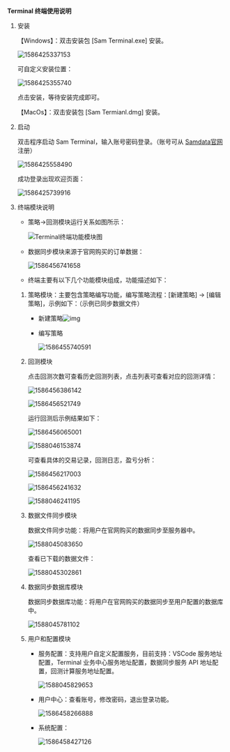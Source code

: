 **Terminal 终端使用说明**

1. 安装

   【Windows】：双击安装包 [Sam Terminal.exe] 安装。

   ![1586425337153](http://typora-image.oss-cn-shenzhen.aliyuncs.com/typora-image/20200409174218-951418.png) 

   可自定义安装位置：

   ![1586425355740](http://typora-image.oss-cn-shenzhen.aliyuncs.com/typora-image/20200409174240-796790.png) 

   点击安装，等待安装完成即可。

   【MacOs】：双击安装包 [Sam Termianl.dmg] 安装。

2. 启动

   双击程序启动 Sam Terminal，输入账号密码登录。（账号可从 [Samdata官网](https://www.samdata.trade/) 注册）

   ![1586425558490](http://typora-image.oss-cn-shenzhen.aliyuncs.com/typora-image/20200409174559-193621.png) 

   成功登录出现欢迎页面：

   ![1586425739916](http://typora-image.oss-cn-shenzhen.aliyuncs.com/typora-image/20200409174901-949768.png) 

3. 终端模块说明

   - 策略->回测模块运行关系如图所示：

     ![Terminal终端功能模块图](http://typora-image.oss-cn-shenzhen.aliyuncs.com/typora-image/20200410020002-740566.png) 

   - 数据同步模块来源于官网购买的订单数据：

     ![1586456741658](http://typora-image.oss-cn-shenzhen.aliyuncs.com/typora-image/20200410022543-873355.png) 

   - 终端主要有以下几个功能模块组成，功能描述如下：

   1. 策略模块：主要包含策略编写功能，编写策略流程：[新建策略] -> [编辑策略]，示例如下：（示例已同步数据文件）

      - 新建策略![img](http://typora-image.oss-cn-shenzhen.aliyuncs.com/typora-image/20200410013444-640892.png) 

      - 编写策略

        ![1586455740591](http://typora-image.oss-cn-shenzhen.aliyuncs.com/typora-image/20200410020904-185676.png) 

        

   2. 回测模块

      点击回测次数可查看历史回测列表，点击列表可查看对应的回测详情：

      ![1586456386142](http://typora-image.oss-cn-shenzhen.aliyuncs.com/typora-image/20200410021947-469017.png) 

      ![1586456521749](http://typora-image.oss-cn-shenzhen.aliyuncs.com/typora-image/20200410030617-327134.png)  

      运行回测后示例结果如下：

      ![1586456065001](http://typora-image.oss-cn-shenzhen.aliyuncs.com/typora-image/20200410021430-968413.png) 

      ![1588046153874](http://typora-image.oss-cn-shenzhen.aliyuncs.com/typora-image/20200428115555-903776.png) 

      可查看具体的交易记录，回测日志，盈亏分析：

      ![1586456217003](http://typora-image.oss-cn-shenzhen.aliyuncs.com/typora-image/20200410021700-117814.png) 

      ![1586456241632](http://typora-image.oss-cn-shenzhen.aliyuncs.com/typora-image/20200428115632-11183.png) 

      ![1588046241195](C:\Users\Administrator\AppData\Roaming\Typora\typora-user-images\1588046241195.png)    

   3. 数据文件同步模块

      数据文件同步功能：将用户在官网购买的数据同步至服务器中。

      ![1588045083650](http://typora-image.oss-cn-shenzhen.aliyuncs.com/typora-image/20200428113804-231516.png) 

      查看已下载的数据文件：

      ![1588045302861](http://typora-image.oss-cn-shenzhen.aliyuncs.com/typora-image/20200428115537-61578.png)  

   4. 数据同步数据库模块

      数据同步数据库功能：将用户在官网购买的数据同步至用户配置的数据库中。

      ![1588045781102](http://typora-image.oss-cn-shenzhen.aliyuncs.com/typora-image/20200428114942-876843.png)  

   5. 用户和配置模块

      - 服务配置：支持用户自定义配置服务，目前支持：VSCode 服务地址配置，Terminal 业务中心服务地址配置，数据同步服务 API 地址配置，回测计算服务地址配置。

        ![1588045829653](http://typora-image.oss-cn-shenzhen.aliyuncs.com/typora-image/20200428115031-108289.png) 
   
      - 用户中心：查看账号，修改密码，退出登录功能。
   
        ![1586458266888](http://typora-image.oss-cn-shenzhen.aliyuncs.com/typora-image/20200410025109-435370.png) 
   
      - 系统配置：
   
        ![1586458427126](http://typora-image.oss-cn-shenzhen.aliyuncs.com/typora-image/20200410025351-682916.png) 